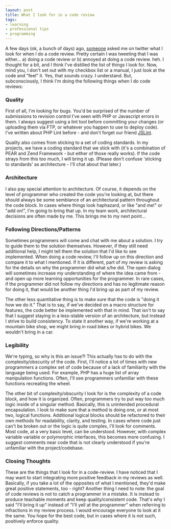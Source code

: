 ```yaml
---
layout: post
title: What I look for in a code review
tags:
- learning
- professional tips
- programming
---
```


A few days (ok, a bunch of days) ago, [someone](https://twitter.com/mathewpeterson) asked me on twitter what I look for when I do a code review.  Pretty certain I was tweeting that I was either... a) doing a code review or b) annoyed at doing a code review. heh.  I thought for a bit, and I think I've distilled the list of things I look for.  Now, mind you, I don't set out with my checkbox list or a manual, I just look at the code and "feel" it.  Yes, that sounds crazy.  I understand.  But, subconsciously, I think I'm doing the following things when I do code reviews:



### Quality


First of all, I'm looking for bugs.  You'd be surprised of the number of submissions to revision control I've seen with PHP or Javascript errors in them.  I always suggest using a lint tool before committing your changes (or uploading them via FTP, or whatever you happen to use to deploy code).  I've written about PHP Lint before - and don't forget our friend [JSLint](http://jslint.com).

Quality also comes from sticking to a set of coding standards.  In my projects, we have a coding standard that we stick with (it's a combination of PEAR and Zend Framework - but either of those really works).  If the code strays from this too much, I will bring it up.  (Please don't confuse 'sticking to standards' as architecture - I'll chat about that later.)



### Architecture


I also pay special attention to architecture.  Of course, it depends on the level of programmer who created the code you're looking at, but there should always be some semblance of an architectural pattern throughout the code block.  In cases where things look haphazard, or like "and me!" or "add on!", I'm going to bring that up.  In my team work, architectural decisions are often made by me.  This brings me to my next point...



### Following Directions/Patterns


Sometimes programmers will come and chat with me about a solution.  I try to guide them to the solution themselves.  However, if they still need additional help, I might tell them the solution that I'd like to see implemented.  When doing a code review, I'll follow up on this direction and compare it to what I mentioned.  If it is different, part of my review is asking for the details on why the programmer did what s/he did.  The open dialog will sometimes increase my understanding of where the idea came from - and open up more learning opportunities for the programmer.  In rare cases, if the programmer did not follow my directions and has no legitimate reason for doing it, that would be another thing I'd bring up as part of my review.

The other less quantitative thing is to make sure that the code is "doing it how we do it."  That is to say, if we've decided on a macro structure for features, the code better be implemented with that in mind.  That isn't to say that I suggest staying in a less-stable version of an architecture, but instead I strive to build consistency.  To state it another way, if we're working at a mountain bike shop, we might bring in road bikes or hybrid bikes.  We wouldn't bring in a car.



### Legibility


We're typing, so why is this an issue?!  This actually has to do with the complexity/obscurity of the code.  First, I'll notice a lot of times with new programmers a complex set of code because of a lack of familiarity with the language being used.  For example, PHP has a huge list of array manipulation functions.  Often, I'll see programmers unfamiliar with these functions recreating the wheel.

The other bit of complexity/obscurity I look for is the complexity of a code block, and how it is organized.  Often, programmers try to put way too much logic inside of a singular method.  Basically, this is unintended procedural encapsulation.  I look to make sure that a method is doing one, or at most two, logical functions.  Additional logical blocks should be refactored to their own methods for readability, clarity, and testing.  In cases where code just can't be broken out or the logic is quite complex, I'll look for comments.  Most code, at a very basic level, can be understood.  However, with complex variable variable or polymorphic interfaces, this becomes more confusing.  I suggest comments near code that is not clearly understood if you're unfamiliar with the project/codebase.



### Closing Thoughts


These are the things that I look for in a code-review.  I have noticed that I may want to start integrating more positive feedback in my reviews as well.  Basically, if you take a lot of the opposites of what I mentioned, they'd make great positive statements, too - right?  Another thing I need to note: the goal of code reviews is not to catch a programmer in a mistake.  It is instead to produce teachable moments and keep quality/consistent code.  That's why I said "I'll bring it up" instead of "I'll yell at the programmer" when referring to infractions in my review process.  I would encourage everyone to look at it the same.  You hope for the best code, but in cases where it is not such, positively enforce quality.
